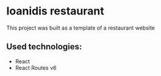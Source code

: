 # Ioanidis restaurant

This project was built as a template of a restaurant website

## Used technologies:
* React
* React Routes v6
